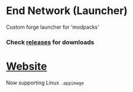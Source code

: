 # End Network (Launcher)

Custom forge launcher for 'modpacks'

### Check [releases](https://github.com/the-End-Network/the-End-Network-Launcher/releases/tag/v0.2.0) for downloads

# [Website](https://play.theend.link)

Now supporting Linux `.appimage`

